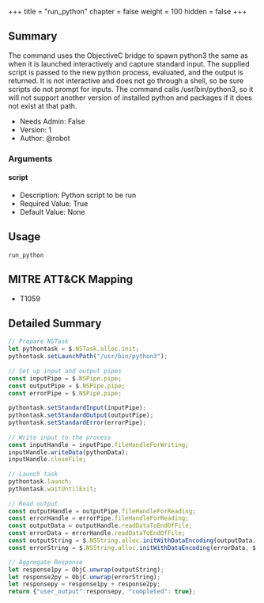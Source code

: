 +++
title = "run_python"
chapter = false
weight = 100
hidden = false
+++

## Summary

The command uses the ObjectiveC bridge to spawn python3 the same as when it is launched interactively and capture standard input. The supplied script is passed to the new python process, evaluated, and the output is returned. It is not interactive and does not go through a shell, so be sure scripts do not prompt for inputs. The command calls /usr/bin/python3, so it will not support another version of installed python and packages if it does not exist at that path.
     
- Needs Admin: False  
- Version: 1  
- Author: @robot  

### Arguments

#### script

- Description: Python script to be run   
- Required Value: True  
- Default Value: None  

## Usage

```
run_python
```

## MITRE ATT&CK Mapping

- T1059  
## Detailed Summary
```JavaScript
// Prepare NSTask
let pythontask = $.NSTask.alloc.init;
pythontask.setLaunchPath("/usr/bin/python3");
            
// Set up input and output pipes
const inputPipe = $.NSPipe.pipe;
const outputPipe = $.NSPipe.pipe;
const errorPipe = $.NSPipe.pipe;
            
pythontask.setStandardInput(inputPipe);
pythontask.setStandardOutput(outputPipe);
pythontask.setStandardError(errorPipe);
            
// Write input to the process
const inputHandle = inputPipe.fileHandleForWriting;
inputHandle.writeData(pythonData);
inputHandle.closeFile;
            
// Launch task
pythontask.launch;  
pythontask.waitUntilExit;
            
// Read output
const outputHandle = outputPipe.fileHandleForReading;
const errorHandle = errorPipe.fileHandleForReading;
const outputData = outputHandle.readDataToEndOfFile;
const errorData = errorHandle.readDataToEndOfFile; 
const outputString = $.NSString.alloc.initWithDataEncoding(outputData, $.NSUTF8StringEncoding);
const errorString = $.NSString.alloc.initWithDataEncoding(errorData, $.NSUTF8StringEncoding);

// Aggregate Response
let response1py = ObjC.unwrap(outputString);
let response2py = ObjC.unwrap(errorString);
let responsepy = response1py + response2py;
return {"user_output":responsepy, "completed": true};
```
